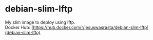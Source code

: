 # debian-slim-lftp
My slim image to deploy using lftp.  
Docker Hub: [https://hub.docker.com/r/jesuswasrasta/debian-slim-lftp](debian-slim-lftp)
